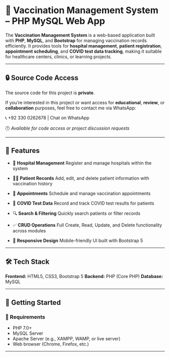 

# 💉 Vaccination Management System – PHP MySQL Web App

The **Vaccination Management System** is a web-based application built with **PHP**, **MySQL**, and **Bootstrap** for managing vaccination records efficiently.
It provides tools for **hospital management**, **patient registration**, **appointment scheduling**, and **COVID test data tracking**, making it suitable for healthcare centers, clinics, or learning projects.

---

## 🔒 Source Code Access

The source code for this project is **private**.

If you’re interested in this project or want access for **educational**, **review**, or **collaboration** purposes, feel free to contact me via WhatsApp:

📞 +92 330 0262678 | Chat on WhatsApp

🕑 *Available for code access or project discussion requests*

---

## 📌 Features

* 🏥 **Hospital Management**
  Register and manage hospitals within the system

* 👨‍⚕️ **Patient Records**
  Add, edit, and delete patient information with vaccination history

* 📅 **Appointments**
  Schedule and manage vaccination appointments

* 🧪 **COVID Test Data**
  Record and track COVID test results for patients

* 🔍 **Search & Filtering**
  Quickly search patients or filter records

* ✅ **CRUD Operations**
  Full Create, Read, Update, and Delete functionality across modules

* 📱 **Responsive Design**
  Mobile-friendly UI built with Bootstrap 5

---

## 🛠️ Tech Stack

**Frontend:** HTML5, CSS3, Bootstrap 5
**Backend:** PHP (Core PHP)
**Database:** MySQL

---

## 🚀 Getting Started

### 🔧 Requirements

* PHP 7.0+
* MySQL Server
* Apache Server (e.g., XAMPP, WAMP, or live server)
* Web browser (Chrome, Firefox, etc.)

---
